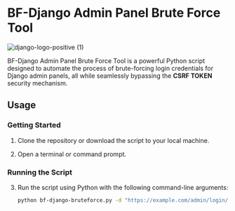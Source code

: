 # BF-Django Admin Panel Brute Force Tool
![django-logo-positive (1)](https://github.com/Wh02m1/Django-Login-BrouteForce/assets/21974999/7cc1e809-31af-453e-9bef-8649d9ebb59e)

BF-Django Admin Panel Brute Force Tool is a powerful Python script designed to automate the process of brute-forcing login credentials for Django admin panels, all while seamlessly bypassing the **CSRF TOKEN** security mechanism.

## Usage

### Getting Started

1. Clone the repository or download the script to your local machine.

2. Open a terminal or command prompt.

### Running the Script

3. Run the script using Python with the following command-line arguments:

   ```bash
   python bf-django-bruteforce.py -d "https://example.com/admin/login/" -u "USERNAME" -w wordlist.txt
